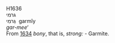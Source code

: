 <body>
  <p>H1636<br>  גּרמי  <br> גַּרמִי  ‎  garmı̂y  <br><i>gar-mee‘ </i><br>From <a href="h1634.htm">1634</a>  <i>bony</i>, that is, <i>strong: - </i>Garmite.<br></p>
 </body>